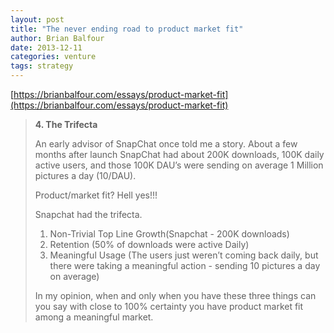 ```yaml
---
layout: post
title: "The never ending road to product market fit"
author: Brian Balfour
date: 2013-12-11
categories: venture
tags: strategy
---
```


[https://brianbalfour.com/essays/product-market-fit](https://brianbalfour.com/essays/product-market-fit)

> **4.  The Trifecta**
>
> An early advisor of SnapChat once told me a story.  About a few months after launch SnapChat had about 200K downloads, 100K daily active users, and those 100K DAU’s were sending on average 1 Million pictures a day (10/DAU).  
>
> Product/market fit?  Hell yes!!!  
>
> Snapchat had the trifecta.  
>
> 1. Non-Trivial Top Line Growth(Snapchat - 200K downloads)
> 2. Retention (50% of downloads were active Daily)
> 3. Meaningful Usage (The users just weren’t coming back daily, but there were taking a meaningful action - sending 10 pictures a day on average) 
>
> In my opinion, when and only when you have these three things can you say with close to 100% certainty you have product market fit among a meaningful market.  

> 
